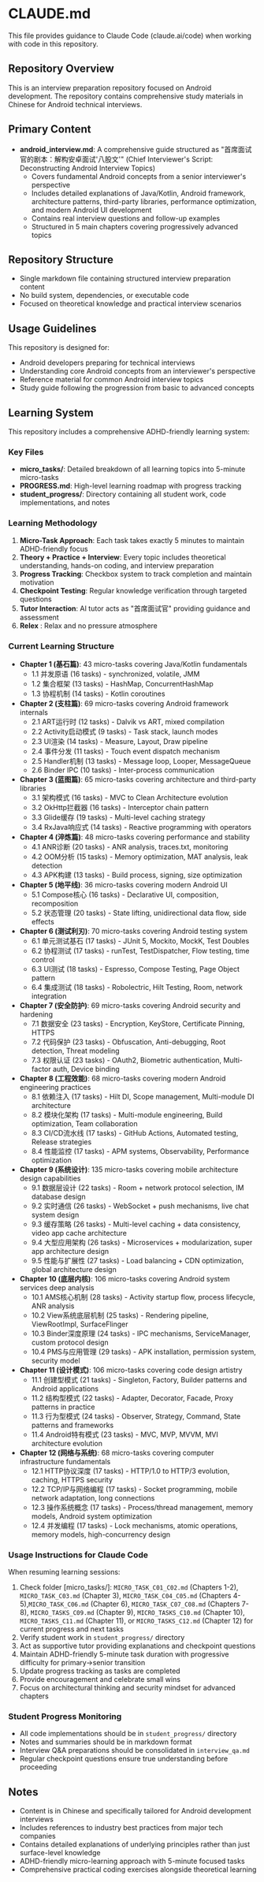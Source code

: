# CLAUDE.md

This file provides guidance to Claude Code (claude.ai/code) when working with code in this repository.

## Repository Overview

This is an interview preparation repository focused on Android development. The repository contains comprehensive study materials in Chinese for Android technical interviews.

## Primary Content

- **android_interview.md**: A comprehensive guide structured as "首席面试官的剧本：解构安卓面试'八股文'" (Chief Interviewer's Script: Deconstructing Android Interview Topics)
  - Covers fundamental Android concepts from a senior interviewer's perspective
  - Includes detailed explanations of Java/Kotlin, Android framework, architecture patterns, third-party libraries, performance optimization, and modern Android UI development
  - Contains real interview questions and follow-up examples
  - Structured in 5 main chapters covering progressively advanced topics

## Repository Structure

- Single markdown file containing structured interview preparation content
- No build system, dependencies, or executable code
- Focused on theoretical knowledge and practical interview scenarios

## Usage Guidelines

This repository is designed for:
- Android developers preparing for technical interviews
- Understanding core Android concepts from an interviewer's perspective
- Reference material for common Android interview topics
- Study guide following the progression from basic to advanced concepts

## Learning System

This repository includes a comprehensive ADHD-friendly learning system:

### Key Files
- **micro_tasks/**: Detailed breakdown of all learning topics into 5-minute micro-tasks
- **PROGRESS.md**: High-level learning roadmap with progress tracking
- **student_progress/**: Directory containing all student work, code implementations, and notes

### Learning Methodology
1. **Micro-Task Approach**: Each task takes exactly 5 minutes to maintain ADHD-friendly focus
2. **Theory + Practice + Interview**: Every topic includes theoretical understanding, hands-on coding, and interview preparation
3. **Progress Tracking**: Checkbox system to track completion and maintain motivation
4. **Checkpoint Testing**: Regular knowledge verification through targeted questions
5. **Tutor Interaction**: AI tutor acts as "首席面试官" providing guidance and assessment
6. **Relex** : Relax and no pressure atmosphere

### Current Learning Structure
- **Chapter 1 (基石篇)**: 43 micro-tasks covering Java/Kotlin fundamentals
  - 1.1 并发原语 (16 tasks) - synchronized, volatile, JMM
  - 1.2 集合框架 (13 tasks) - HashMap, ConcurrentHashMap
  - 1.3 协程机制 (14 tasks) - Kotlin coroutines
- **Chapter 2 (支柱篇)**: 69 micro-tasks covering Android framework internals
  - 2.1 ART运行时 (12 tasks) - Dalvik vs ART, mixed compilation
  - 2.2 Activity启动模式 (9 tasks) - Task stack, launch modes
  - 2.3 UI渲染 (14 tasks) - Measure, Layout, Draw pipeline
  - 2.4 事件分发 (11 tasks) - Touch event dispatch mechanism
  - 2.5 Handler机制 (13 tasks) - Message loop, Looper, MessageQueue
  - 2.6 Binder IPC (10 tasks) - Inter-process communication
- **Chapter 3 (蓝图篇)**: 65 micro-tasks covering architecture and third-party libraries
  - 3.1 架构模式 (16 tasks) - MVC to Clean Architecture evolution
  - 3.2 OkHttp拦截器 (16 tasks) - Interceptor chain pattern
  - 3.3 Glide缓存 (19 tasks) - Multi-level caching strategy
  - 3.4 RxJava响应式 (14 tasks) - Reactive programming with operators
- **Chapter 4 (淬炼篇)**: 48 micro-tasks covering performance and stability
  - 4.1 ANR诊断 (20 tasks) - ANR analysis, traces.txt, monitoring
  - 4.2 OOM分析 (15 tasks) - Memory optimization, MAT analysis, leak detection
  - 4.3 APK构建 (13 tasks) - Build process, signing, size optimization
- **Chapter 5 (地平线)**: 36 micro-tasks covering modern Android UI
  - 5.1 Compose核心 (16 tasks) - Declarative UI, composition, recomposition
  - 5.2 状态管理 (20 tasks) - State lifting, unidirectional data flow, side effects
- **Chapter 6 (测试利刃)**: 70 micro-tasks covering Android testing system
  - 6.1 单元测试基石 (17 tasks) - JUnit 5, Mockito, MockK, Test Doubles
  - 6.2 协程测试 (17 tasks) - runTest, TestDispatcher, Flow testing, time control
  - 6.3 UI测试 (18 tasks) - Espresso, Compose Testing, Page Object pattern
  - 6.4 集成测试 (18 tasks) - Robolectric, Hilt Testing, Room, network integration
- **Chapter 7 (安全防护)**: 69 micro-tasks covering Android security and hardening
  - 7.1 数据安全 (23 tasks) - Encryption, KeyStore, Certificate Pinning, HTTPS
  - 7.2 代码保护 (23 tasks) - Obfuscation, Anti-debugging, Root detection, Threat modeling
  - 7.3 权限认证 (23 tasks) - OAuth2, Biometric authentication, Multi-factor auth, Device binding
- **Chapter 8 (工程效能)**: 68 micro-tasks covering modern Android engineering practices
  - 8.1 依赖注入 (17 tasks) - Hilt DI, Scope management, Multi-module DI architecture
  - 8.2 模块化架构 (17 tasks) - Multi-module engineering, Build optimization, Team collaboration
  - 8.3 CI/CD流水线 (17 tasks) - GitHub Actions, Automated testing, Release strategies
  - 8.4 性能监控 (17 tasks) - APM systems, Observability, Performance optimization
- **Chapter 9 (系统设计)**: 135 micro-tasks covering mobile architecture design capabilities
  - 9.1 数据层设计 (22 tasks) - Room + network protocol selection, IM database design
  - 9.2 实时通信 (26 tasks) - WebSocket + push mechanisms, live chat system design
  - 9.3 缓存策略 (26 tasks) - Multi-level caching + data consistency, video app cache architecture
  - 9.4 大型应用架构 (26 tasks) - Microservices + modularization, super app architecture design
  - 9.5 性能与扩展性 (27 tasks) - Load balancing + CDN optimization, global architecture design
- **Chapter 10 (底层内核)**: 106 micro-tasks covering Android system services deep analysis
  - 10.1 AMS核心机制 (28 tasks) - Activity startup flow, process lifecycle, ANR analysis
  - 10.2 View系统底层机制 (25 tasks) - Rendering pipeline, ViewRootImpl, SurfaceFlinger
  - 10.3 Binder深度原理 (24 tasks) - IPC mechanisms, ServiceManager, custom protocol design
  - 10.4 PMS与应用管理 (29 tasks) - APK installation, permission system, security model
- **Chapter 11 (设计模式)**: 106 micro-tasks covering code design artistry
  - 11.1 创建型模式 (21 tasks) - Singleton, Factory, Builder patterns and Android applications
  - 11.2 结构型模式 (22 tasks) - Adapter, Decorator, Facade, Proxy patterns in practice
  - 11.3 行为型模式 (24 tasks) - Observer, Strategy, Command, State patterns and frameworks
  - 11.4 Android特有模式 (23 tasks) - MVC, MVP, MVVM, MVI architecture evolution
- **Chapter 12 (网络与系统)**: 68 micro-tasks covering computer infrastructure fundamentals
  - 12.1 HTTP协议深度 (17 tasks) - HTTP/1.0 to HTTP/3 evolution, caching, HTTPS security
  - 12.2 TCP/IP与网络编程 (17 tasks) - Socket programming, mobile network adaptation, long connections
  - 12.3 操作系统概念 (17 tasks) - Process/thread management, memory models, Android system optimization
  - 12.4 并发编程 (17 tasks) - Lock mechanisms, atomic operations, memory models, high-concurrency design

### Usage Instructions for Claude Code
When resuming learning sessions:
1. Check folder [micro_tasks/]: `MICRO_TASK_C01_C02.md` (Chapters 1-2), `MICRO_TASK_C03.md` (Chapter 3), `MICRO_TASK_C04_C05.md` (Chapters 4-5),`MICRO_TASK_C06.md` (Chapter 6), `MICRO_TASK_C07_C08.md` (Chapters 7-8), `MICRO_TASKS_C09.md` (Chapter 9), `MICRO_TASKS_C10.md` (Chapter 10), `MICRO_TASKS_C11.md` (Chapter 11), or `MICRO_TASKS_C12.md` (Chapter 12) for current progress and next tasks
2. Verify student work in `student_progress/` directory
3. Act as supportive tutor providing explanations and checkpoint questions
4. Maintain ADHD-friendly 5-minute task duration with progressive difficulty for primary→senior transition
5. Update progress tracking as tasks are completed
6. Provide encouragement and celebrate small wins
7. Focus on architectural thinking and security mindset for advanced chapters

### Student Progress Monitoring
- All code implementations should be in `student_progress/` directory
- Notes and summaries should be in markdown format
- Interview Q&A preparations should be consolidated in `interview_qa.md`
- Regular checkpoint questions ensure true understanding before proceeding

## Notes

- Content is in Chinese and specifically tailored for Android development interviews
- Includes references to industry best practices from major tech companies
- Contains detailed explanations of underlying principles rather than just surface-level knowledge
- ADHD-friendly micro-learning approach with 5-minute focused tasks
- Comprehensive practical coding exercises alongside theoretical learning
